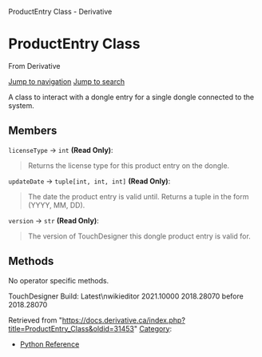 

ProductEntry Class - Derivative

























# ProductEntry Class

From Derivative



[Jump to navigation](#mw-head)
[Jump to search](#searchInput)

A class to interact with a dongle entry for a single dongle connected to the system.

  


## Members

`licenseType` → `int` **(Read Only)**:

> Returns the license type for this product entry on the dongle.

`updateDate` → `tuple[int, int, int]` **(Read Only)**:

> The date the product entry is valid until. Returns a tuple in the form (YYYY, MM, DD).

`version` → `str` **(Read Only)**:

> The version of TouchDesigner this dongle product entry is valid for.

## Methods

No operator specific methods.

  

TouchDesigner Build: 
Latest\nwikieditor
2021.10000
2018.28070
before 2018.28070






Retrieved from "<https://docs.derivative.ca/index.php?title=ProductEntry_Class&oldid=31453>"
[Category](Special_Categories.html "Special:Categories"):

* [Python Reference](Category_Python_Reference.html "Category:Python Reference")